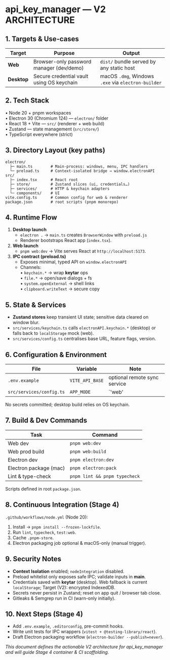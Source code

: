 # api_key_manager — V2 ARCHITECTURE

## 1. Targets & Use-cases  
| Target | Purpose | Output |
|--------|---------|--------|
| **Web** | Browser-only password manager (dev/demo) | `dist/` bundle served by any static host |
| **Desktop** | Secure credential vault using OS keychain | macOS `.dmg`, Windows `.exe` via `electron-builder` |

## 2. Tech Stack  
• Node 20 + pnpm workspaces  
• Electron 30 (Chromium 124) — `electron/` folder  
• React 18 + Vite — `src/` (renderer + web build)  
• Zustand — state management (`src/store/`)  
• TypeScript everywhere (strict)  

## 3. Directory Layout (key paths)  
```
electron/
  ├─ main.ts        # Main-process: windows, menu, IPC handlers
  └─ preload.ts     # Context-isolated bridge → window.electronAPI
src/
  ├─ index.tsx      # React root
  ├─ store/         # Zustand slices (ui, credentials…)
  ├─ services/      # HTTP & keychain adapters
  └─ components/    # UI
vite.config.ts      # Common config for web & renderer
package.json        # root scripts (pnpm monorepo)
```

## 4. Runtime Flow  
1. **Desktop launch**  
   - `electron .` → `main.ts` creates `BrowserWindow` with `preload.js`  
   - Renderer bootstraps React app (`index.tsx`).  
2. **Web launch**  
   - `pnpm web:dev` → Vite serves React at `http://localhost:5173`.  
3. **IPC contract (preload.ts)**  
   - Exposes minimal, typed API on `window.electronAPI`  
   - Channels:  
     • `keychain.*` → wrap **keytar** ops  
     • `file.*` → open/save dialogs + fs  
     • `system.openExternal` → shell links  
     • `clipboard.writeText` → secure copy  

## 5. State & Services  
- **Zustand stores** keep transient UI state; sensitive data cleared on window blur.  
- `src/services/keychain.ts` calls `electronAPI.keychain.*` (desktop) or falls back to `localStorage` mock (web).  
- `src/services/config.ts` centralises base URL, feature flags, version.

## 6. Configuration & Environment  
| File | Variable | Note |
|------|----------|------|
| `.env.example` | `VITE_API_BASE` | optional remote sync service |
| `src/services/config.ts` | `APP_MODE` | `'web' | 'desktop'` inferred at runtime |

No secrets committed; desktop build relies on OS keychain.

## 7. Build & Dev Commands  
| Task | Command |
|------|---------|
| Web dev | `pnpm web:dev` |
| Web prod build | `pnpm web:build` |
| Electron dev | `pnpm electron:dev` |
| Electron package (mac) | `pnpm electron:pack` |
| Lint & type-check | `pnpm lint && pnpm typecheck` |

Scripts defined in root `package.json`.

## 8. Continuous Integration (Stage 4)  
`.github/workflows/node.yml` (Node 20):  
1. Install → `pnpm install --frozen-lockfile`.  
2. Run `lint`, `typecheck`, `test:web`.  
3. Cache `.pnpm-store`.  
4. Electron packaging job optional & macOS-only (manual trigger).

## 9. Security Notes  
- **Context Isolation** enabled; `nodeIntegration` disabled.  
- Preload whitelist only exposes safe IPC; validate inputs in **main**.  
- Credentials saved with **keytar** (desktop). Web fallback is current `localStorage`; Target (V2): encrypted IndexedDB.
- Secrets never persist in Zustand; reset on app quit / browser tab close.  
- Gitleaks & Semgrep run in CI (warn-only initially).

## 10. Next Steps (Stage 4)  
- Add `.env.example`, `.editorconfig`, pre-commit hooks.  
- Write unit tests for IPC wrappers (`vitest + @testing-library/react`).  
- Draft Electron packaging workflow (`electron-builder --publish=never`).  

_This document defines the actionable V2 architecture for api_key_manager and will guide Stage 4 container & CI scaffolding._
